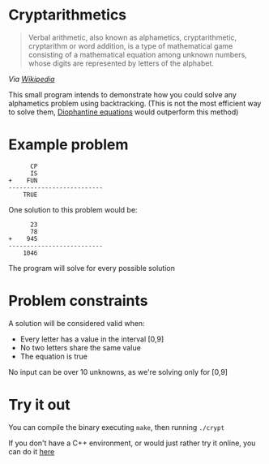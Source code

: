 # Cryptarithmetics

> Verbal arithmetic, also known as alphametics, cryptarithmetic, cryptarithm or word addition, is a type of mathematical game consisting of a mathematical equation among unknown numbers, whose digits are represented by letters of the alphabet.

_Via [Wikipedia](https://en.wikipedia.org/wiki/Verbal_arithmetic)_

This small program intends to demonstrate how you could solve any alphametics problem using backtracking. (This is not the most efficient way to solve them, [Diophantine equations](https://en.wikipedia.org/wiki/Diophantine_equation) would outperform this method)

# Example problem

```
	  CP
	  IS
+	 FUN
--------------------------
	TRUE
```

One solution to this problem would be:

```
	  23
	  78
+	 945
--------------------------
	1046
```

The program will solve for every possible solution

# Problem constraints

A solution will be considered valid when:
- Every letter has a value in the interval [0,9]
- No two letters share the same value
- The equation is true

No input can be over 10 unknowns, as we're solving only for [0,9]

# Try it out

You can compile the binary executing `make`, then running `./crypt`

If you don't have a C++ environment, or would just rather try it online, you can do it [here](https://onlinegdb.com/BynUnR3wd)
